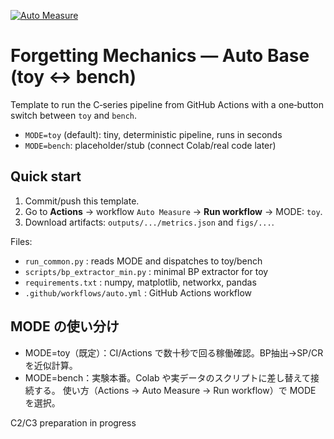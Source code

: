 [![Auto Measure](https://github.com/HIDEKI-SQ/forgetting-mechanics-auto-base/actions/workflows/auto.yml/badge.svg)](https://github.com/HIDEKI-SQ/forgetting-mechanics-auto-base/actions/workflows/auto.yml)

# Forgetting Mechanics — Auto Base (toy ↔ bench)

Template to run the C‑series pipeline from GitHub Actions with a one‑button
switch between `toy` and `bench`.

- `MODE=toy` (default): tiny, deterministic pipeline, runs in seconds
- `MODE=bench`: placeholder/stub (connect Colab/real code later)

## Quick start
1. Commit/push this template.
2. Go to **Actions** → workflow `Auto Measure` → **Run workflow** → MODE: `toy`.
3. Download artifacts: `outputs/.../metrics.json` and `figs/...`.

Files:
- `run_common.py` : reads MODE and dispatches to toy/bench
- `scripts/bp_extractor_min.py` : minimal BP extractor for toy
- `requirements.txt` : numpy, matplotlib, networkx, pandas
- `.github/workflows/auto.yml` : GitHub Actions workflow

## MODE の使い分け
- MODE=toy（既定）：CI/Actions で数十秒で回る稼働確認。BP抽出→SP/CRを近似計算。
- MODE=bench：実験本番。Colab や実データのスクリプトに差し替えて接続する。
使い方（Actions → Auto Measure → Run workflow）で MODE を選択。

C2/C3 preparation in progress
